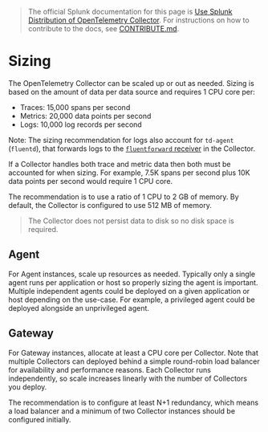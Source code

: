 > The official Splunk documentation for this page is [Use Splunk Distribution of OpenTelemetry Collector](https://docs.splunk.com/Observability/gdi/opentelemetry/resources.html). For instructions on how to contribute to the docs, see [CONTRIBUTE.md](../CONTRIBUTE.md).

# Sizing

The OpenTelemetry Collector can be scaled up or out as needed. Sizing is based
on the amount of data per data source and requires 1 CPU core per:

- Traces: 15,000 spans per second
- Metrics: 20,000 data points per second
- Logs: 10,000 log records per second

Note: The sizing recommendation for logs also account for `td-agent` (`fluentd`),
that forwards logs to the [`fluentforward` receiver](https://github.com/open-telemetry/opentelemetry-collector-contrib/tree/main/receiver/fluentforwardreceiver) in the Collector.

If a Collector handles both trace and metric data then both must be accounted
for when sizing. For example, 7.5K spans per second plus 10K data points per
second would require 1 CPU core.

The recommendation is to use a ratio of 1 CPU to 2 GB of memory. By default, the
Collector is configured to use 512 MB of memory.

> The Collector does not persist data to disk so no disk space is required.

## Agent

For Agent instances, scale up resources as needed. Typically only a single
agent runs per application or host so properly sizing the agent is important.
Multiple independent agents could be deployed on a given application or host
depending on the use-case. For example, a privileged agent could be deployed
alongside an unprivileged agent.

## Gateway

For Gateway instances, allocate at least a CPU core per Collector. Note that
multiple Collectors can deployed behind a simple round-robin load balancer for
availability and performance reasons. Each Collector runs independently, so
scale increases linearly with the number of Collectors you deploy.

The recommendation is to configure at least N+1 redundancy, which means a load
balancer and a minimum of two Collector instances should be configured
initially.
